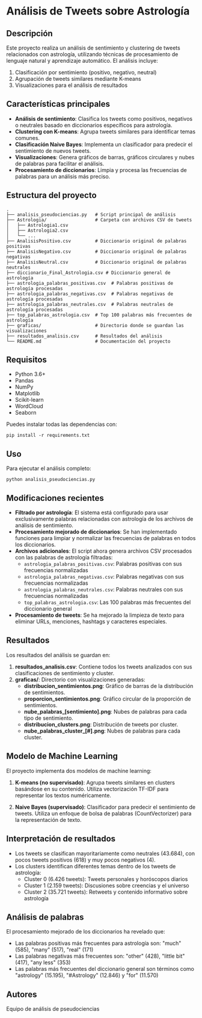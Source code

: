 # Análisis de Tweets sobre Astrología

## Descripción
Este proyecto realiza un análisis de sentimiento y clustering de tweets relacionados con astrología, utilizando técnicas de procesamiento de lenguaje natural y aprendizaje automático. El análisis incluye:

1. Clasificación por sentimiento (positivo, negativo, neutral)
2. Agrupación de tweets similares mediante K-means
3. Visualizaciones para el análisis de resultados

## Características principales
- **Análisis de sentimiento**: Clasifica los tweets como positivos, negativos o neutrales basado en diccionarios específicos para astrología.
- **Clustering con K-means**: Agrupa tweets similares para identificar temas comunes.
- **Clasificación Naive Bayes**: Implementa un clasificador para predecir el sentimiento de nuevos tweets.
- **Visualizaciones**: Genera gráficos de barras, gráficos circulares y nubes de palabras para facilitar el análisis.
- **Procesamiento de diccionarios**: Limpia y procesa las frecuencias de palabras para un análisis más preciso.

## Estructura del proyecto
```
.
├── analisis_pseudociencias.py   # Script principal de análisis
├── Astrologia/                  # Carpeta con archivos CSV de tweets
│   ├── Astrologia1.csv
│   ├── Astrologia2.csv
│   └── ...
├── AnalisisPositivo.csv         # Diccionario original de palabras positivas
├── AnalisisNegativo.csv         # Diccionario original de palabras negativas
├── AnalisisNeutral.csv          # Diccionario original de palabras neutrales
├── diccionario_Final_Astrologia.csv # Diccionario general de astrología
├── astrologia_palabras_positivas.csv  # Palabras positivas de astrología procesadas
├── astrologia_palabras_negativas.csv  # Palabras negativas de astrología procesadas
├── astrologia_palabras_neutrales.csv  # Palabras neutrales de astrología procesadas
├── top_palabras_astrologia.csv  # Top 100 palabras más frecuentes de astrología
├── graficas/                    # Directorio donde se guardan las visualizaciones
├── resultados_analisis.csv      # Resultados del análisis
└── README.md                    # Documentación del proyecto
```

## Requisitos
- Python 3.6+
- Pandas
- NumPy
- Matplotlib
- Scikit-learn
- WordCloud
- Seaborn

Puedes instalar todas las dependencias con:
```
pip install -r requirements.txt
```

## Uso
Para ejecutar el análisis completo:
```
python analisis_pseudociencias.py
```

## Modificaciones recientes
- **Filtrado por astrología**: El sistema está configurado para usar exclusivamente palabras relacionadas con astrología de los archivos de análisis de sentimiento.
- **Procesamiento mejorado de diccionarios**: Se han implementado funciones para limpiar y normalizar las frecuencias de palabras en todos los diccionarios.
- **Archivos adicionales**: El script ahora genera archivos CSV procesados con las palabras de astrología filtradas:
  - `astrologia_palabras_positivas.csv`: Palabras positivas con sus frecuencias normalizadas
  - `astrologia_palabras_negativas.csv`: Palabras negativas con sus frecuencias normalizadas
  - `astrologia_palabras_neutrales.csv`: Palabras neutrales con sus frecuencias normalizadas
  - `top_palabras_astrologia.csv`: Las 100 palabras más frecuentes del diccionario general
- **Procesamiento de tweets**: Se ha mejorado la limpieza de texto para eliminar URLs, menciones, hashtags y caracteres especiales.

## Resultados
Los resultados del análisis se guardan en:

1. **resultados_analisis.csv**: Contiene todos los tweets analizados con sus clasificaciones de sentimiento y cluster.
2. **graficas/**: Directorio con visualizaciones generadas:
   - **distribucion_sentimientos.png**: Gráfico de barras de la distribución de sentimientos.
   - **proporcion_sentimientos.png**: Gráfico circular de la proporción de sentimientos.
   - **nube_palabras_[sentimiento].png**: Nubes de palabras para cada tipo de sentimiento.
   - **distribucion_clusters.png**: Distribución de tweets por cluster.
   - **nube_palabras_cluster_[#].png**: Nubes de palabras para cada cluster.

## Modelo de Machine Learning
El proyecto implementa dos modelos de machine learning:

1. **K-means (no supervisado)**: Agrupa tweets similares en clusters basándose en su contenido. Utiliza vectorización TF-IDF para representar los textos numéricamente.

2. **Naive Bayes (supervisado)**: Clasificador para predecir el sentimiento de tweets. Utiliza un enfoque de bolsa de palabras (CountVectorizer) para la representación de texto.

## Interpretación de resultados
- Los tweets se clasifican mayoritariamente como neutrales (43.684), con pocos tweets positivos (618) y muy pocos negativos (4).
- Los clusters identifican diferentes temas dentro de los tweets de astrología:
  - Cluster 0 (6.426 tweets): Tweets personales y horóscopos diarios
  - Cluster 1 (2.159 tweets): Discusiones sobre creencias y el universo
  - Cluster 2 (35.721 tweets): Retweets y contenido informativo sobre astrología

## Análisis de palabras
El procesamiento mejorado de los diccionarios ha revelado que:
- Las palabras positivas más frecuentes para astrología son: "much" (585), "many" (517), "real" (171)
- Las palabras negativas más frecuentes son: "other" (428), "little bit" (417), "any less" (353)
- Las palabras más frecuentes del diccionario general son términos como "astrology" (15.195), "#Astrology" (12.846) y "for" (11.570)

## Autores
Equipo de análisis de pseudociencias